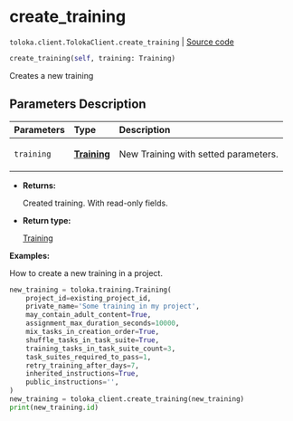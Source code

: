 # create_training
`toloka.client.TolokaClient.create_training` | [Source code](https://github.com/Toloka/toloka-kit/blob/v0.1.24/src/client.py#L44)

```python
create_training(self, training: Training)
```

Creates a new training

## Parameters Description

| Parameters | Type | Description |
| :----------| :----| :-----------|
`training`|**[Training](toloka.client.training.Training.md)**|<p>New Training with setted parameters.</p>

* **Returns:**

  Created training. With read-only fields.

* **Return type:**

  [Training](toloka.client.training.Training.md)

**Examples:**

How to create a new training in a project.

```python
new_training = toloka.training.Training(
    project_id=existing_project_id,
    private_name='Some training in my project',
    may_contain_adult_content=True,
    assignment_max_duration_seconds=10000,
    mix_tasks_in_creation_order=True,
    shuffle_tasks_in_task_suite=True,
    training_tasks_in_task_suite_count=3,
    task_suites_required_to_pass=1,
    retry_training_after_days=7,
    inherited_instructions=True,
    public_instructions='',
)
new_training = toloka_client.create_training(new_training)
print(new_training.id)
```
